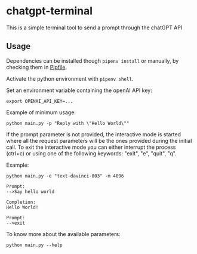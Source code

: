 # chatgpt-terminal
This is a simple terminal tool to send a prompt through the chatGPT API

## Usage
Dependencies can be installed though `pipenv install` or manually, by checking them in [Pipfile](./Pipfile).

Activate the python environment with `pipenv shell`.

Set an environment variable containing the openAI API key:
```
export OPENAI_API_KEY=...
```

Example of minimum usage:
```
python main.py -p "Reply with \"Hello World\""
```

If the prompt parameter is not provided, the interactive mode is started where all the request parameters will be the 
ones provided during the initial call. To exit the interactive mode you can either interrupt the process (ctrl+c) or
using one of the following keywords: "exit", "e", "quit", "q".

Example:
```
python main.py -e "text-davinci-003" -m 4096

Prompt:
-->Say hello world

Completion:
Hello World!

Prompt:
-->exit
```

To know more about the available parameters:
```
python main.py --help
```